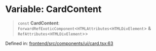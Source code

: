 # Variable: CardContent

> `const` **CardContent**: `ForwardRefExoticComponent`\<`HTMLAttributes`\<`HTMLDivElement`\> & `RefAttributes`\<`HTMLDivElement`\>\>

Defined in: [frontend/src/components/ui/card.tsx:63](https://github.com/lsendel/sass/blob/ca8b2b87627589617e0de57047e1f50d53e78078/frontend/src/components/ui/card.tsx#L63)
